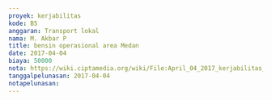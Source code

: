 ```yaml
---
proyek: kerjabilitas
kode: B5
anggaran: Transport lokal
nama: M. Akbar P
title: bensin operasional area Medan
date: 2017-04-04
biaya: 50000
nota: https://wiki.ciptamedia.org/wiki/File:April_04_2017_kerjabilitas_B5_bensin_akbar.jpg
tanggalpelunasan: 2017-04-04
notapelunasan:
---
```

